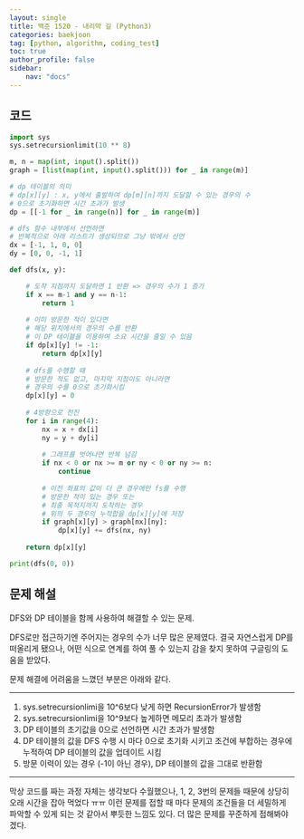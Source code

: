 ```yaml
---
layout: single
title: 백준 1520 - 내리막 길 (Python3)
categories: baekjoon
tag: [python, algorithm, coding_test]
toc: true 
author_profile: false
sidebar:
    nav: "docs"
---
```


## 코드

```python
import sys
sys.setrecursionlimit(10 ** 8)

m, n = map(int, input().split())
graph = [list(map(int, input().split())) for _ in range(m)]

# dp 테이블의 의미
# dp[x][y] : x, y에서 출발하여 dp[m][n]까지 도달할 수 있는 경우의 수
# 0으로 초기화하면 시간 초과가 발생
dp = [[-1 for _ in range(n)] for _ in range(m)]

# dfs 함수 내부에서 선언하면
# 반복적으로 아래 리스트가 생성되므로 그냥 밖에서 선언
dx = [-1, 1, 0, 0]
dy = [0, 0, -1, 1]

def dfs(x, y):

    # 도착 지점까지 도달하면 1 반환 => 경우의 수가 1 증가
    if x == m-1 and y == n-1:
        return 1
    
    # 이미 방문한 적이 있다면
    # 해당 위치에서의 경우의 수를 반환
    # 이 DP 테이블을 이용하여 소요 시간을 줄일 수 있음
    if dp[x][y] != -1:
        return dp[x][y]
    
    # dfs를 수행할 때
    # 방문한 적도 없고, 마지막 지점이도 아니라면
    # 경우의 수를 0으로 초기화시킴
    dp[x][y] = 0
    
    # 4방향으로 전진
    for i in range(4):
        nx = x + dx[i]
        ny = y + dy[i]
        
        # 그래프를 벗어나면 반복 넘김
        if nx < 0 or nx >= m or ny < 0 or ny >= n:
            continue
            
        # 이전 좌표의 값이 더 큰 경우에만 fs를 수행 
        # 방문한 적이 있는 경우 또는
        # 최종 목적지까지 도착하는 경우
        # 위의 두 경우의 누적합을 dp[x][y]에 저장
        if graph[x][y] > graph[nx][ny]:
            dp[x][y] += dfs(nx, ny)
            
    return dp[x][y]

print(dfs(0, 0))
```



## 문제 해설

DFS와 DP 테이블을 함께 사용하여 해결할 수 있는 문제.

DFS로만 접근하기엔 주어지는 경우의 수가 너무 많은 문제였다. 결국 자연스럽게 DP를 떠올리게 됐으나, 어떤 식으로 연계를 하여 풀 수 있는지 감을 찾지 못하여 구글링의 도움을 받았다.

문제 해결에 어려움을 느꼈던 부분은 아래와 같다.

---

1. sys.setrecursionlimi을 10^6보다 낮게 하면 RecursionError가 발생함
2. sys.setrecursionlimi을 10^9보다 높게하면 메모리 초과가 발생함
3. DP 테이블의 초기값을 0으로 선언하면 시간 초과가 발생함
4. DP 테이블의 값을 DFS 수행 시 마다 0으로 초기화 시키고 조건에 부합하는 경우에 누적하여 DP 테이블의 값을 업데이트 시킴
5. 방문 이력이 있는 경우 (-1이 아닌 경우), DP 테이블의 값을 그대로 반환함

---

막상 코드를 짜는 과정 자체는 생각보다 수월했으나, 1, 2, 3번의 문제들 때문에 상당히 오래 시간을 잡아 먹었다 ㅠㅠ 이런 문제를 접할 때 마다 문제의 조건들을 더 세밀하게 파악할 수 있게 되는 것 같아서 뿌듯한 느낌도 있다. 더 많은 문제를 꾸준하게 접해봐야겠다.

